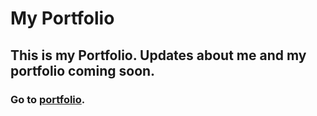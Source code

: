 # My Portfolio

## This is my Portfolio. Updates about me and my portfolio coming soon. 

### Go to [portfolio](https://jennifertendell.github.io/digitalCV/).
